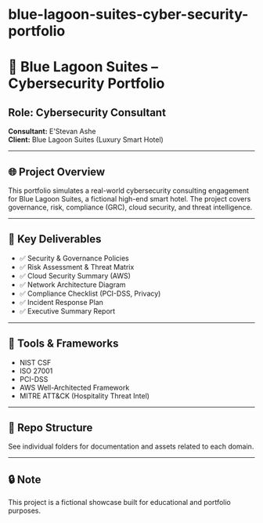 # blue-lagoon-suites-cyber-security-portfolio
# 🏨 Blue Lagoon Suites – Cybersecurity Portfolio

## Role: Cybersecurity Consultant  
**Consultant:** E'Stevan Ashe  
**Client:** Blue Lagoon Suites (Luxury Smart Hotel)

---

## 🌐 Project Overview

This portfolio simulates a real-world cybersecurity consulting engagement for Blue Lagoon Suites, a fictional high-end smart hotel. The project covers governance, risk, compliance (GRC), cloud security, and threat intelligence.

---

## 📂 Key Deliverables

- ✅ Security & Governance Policies
- ✅ Risk Assessment & Threat Matrix
- ✅ Cloud Security Summary (AWS)
- ✅ Network Architecture Diagram
- ✅ Compliance Checklist (PCI-DSS, Privacy)
- ✅ Incident Response Plan
- ✅ Executive Summary Report

---

## 📌 Tools & Frameworks

- NIST CSF
- ISO 27001
- PCI-DSS
- AWS Well-Architected Framework
- MITRE ATT&CK (Hospitality Threat Intel)

---

## 📁 Repo Structure

See individual folders for documentation and assets related to each domain.

---

## 🔒 Note

This project is a fictional showcase built for educational and portfolio purposes.
